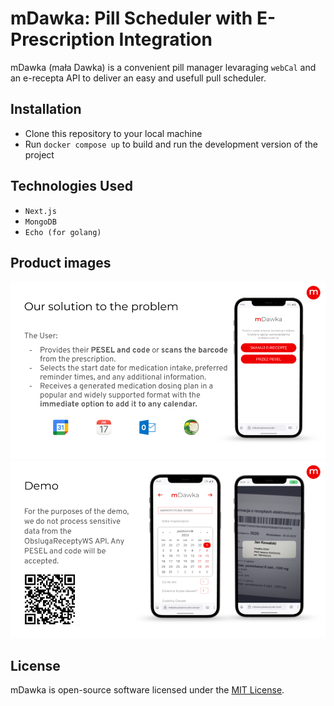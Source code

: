 # mDawka: Pill Scheduler with E-Prescription Integration

mDawka (mała Dawka) is a convenient pill manager levaraging `webCal` and an e-recepta API to deliver an easy and usefull pull scheduler.

## Installation

- Clone this repository to your local machine
- Run `docker compose up` to build and run the development version of the project

## Technologies Used

- `Next.js`
- `MongoDB`
- `Echo (for golang)`

## Product images

<p align="center">
  <img src="assets/example1.png" />
  <img src="assets/example2.png" />
</p>

## License

mDawka is open-source software licensed under the [MIT License](LICENSE).
